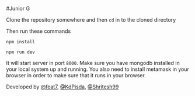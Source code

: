 #Junior G

Clone the repository somewhere and then `cd` in to the cloned directory

Then run these commands

`npm install`

`npm run dev`

It will start server in port `8000`. Make sure you have mongodb installed in your local system up and running. You also need to install metamask in your browser in order to make sure that it runs in your browser.

Developed by
[@feat7](https://github.com/feat7), [@KdPisda](https://github.com/kdpisda), [@Shritesh99](https://github.com/Shritesh99)  
